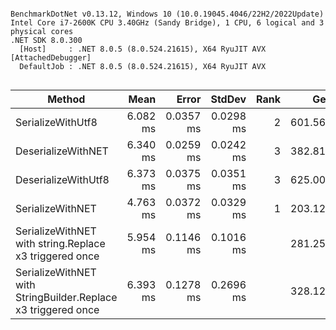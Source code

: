 ```

BenchmarkDotNet v0.13.12, Windows 10 (10.0.19045.4046/22H2/2022Update)
Intel Core i7-2600K CPU 3.40GHz (Sandy Bridge), 1 CPU, 6 logical and 3 physical cores
.NET SDK 8.0.300
  [Host]     : .NET 8.0.5 (8.0.524.21615), X64 RyuJIT AVX [AttachedDebugger]
  DefaultJob : .NET 8.0.5 (8.0.524.21615), X64 RyuJIT AVX


```
| Method                                                        | Mean     | Error     | StdDev    | Rank | Gen0     | Gen1     | Gen2     | Allocated |
|-------------------------------------------------------------- |---------:|----------:|----------:|-----:|---------:|---------:|---------:|----------:|
| SerializeWithUtf8                                             | 6.082 ms | 0.0357 ms | 0.0298 ms |    2 | 601.5625 | 601.5625 | 601.5625 |   12.1 MB |
| DeserializeWithNET                                            | 6.340 ms | 0.0259 ms | 0.0242 ms |    3 | 382.8125 | 320.3125 |        - |   6.21 MB |
| DeserializeWithUtf8                                           | 6.373 ms | 0.0375 ms | 0.0351 ms |    3 | 625.0000 | 546.8750 | 265.6250 |   7.91 MB |
| SerializeWithNET                                              | 4.763 ms | 0.0372 ms | 0.0329 ms |    1 | 203.1250 | 203.1250 | 203.1250 |   4.22 MB |
| SerializeWithNET with string.Replace x3 triggered once        | 5.954 ms | 0.1146 ms | 0.1016 ms |      | 281.2500 | 281.2500 | 281.2500 |   8.44 MB |
| SerializeWithNET with StringBuilder.Replace x3 triggered once | 6.393 ms | 0.1278 ms | 0.2696 ms |      | 328.1250 | 328.1250 | 328.1250 |  12.67 MB |
